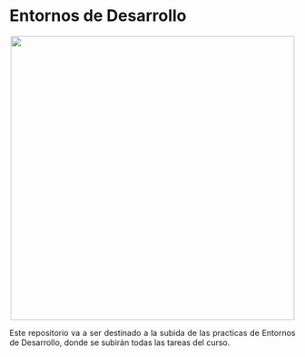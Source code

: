 # Entornos de Desarrollo

<div align="justify">

<div align="center">
  <img src="https://www3.gobiernodecanarias.org/medusa/edublog/iespuertodelacruztelesforobravo/wp-content/uploads/sites/408/2021/06/logotipo-fondo-transparente-4.png" width="500px">
</div>

  Este repositorio va a ser destinado a la subida de las practicas de Entornos de Desarrollo, donde se subirán todas las tareas del curso.
</div>
